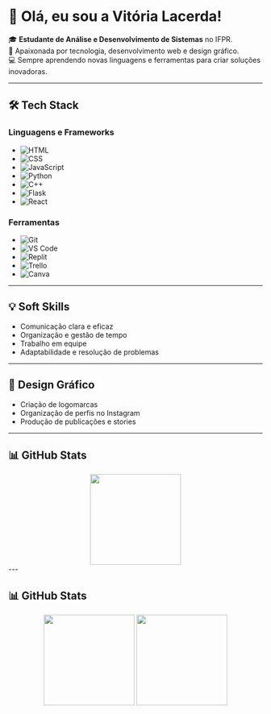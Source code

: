 # 👋 Olá, eu sou a Vitória Lacerda!

🎓 **Estudante de Análise e Desenvolvimento de Sistemas** no IFPR.  
🌈 Apaixonada por tecnologia, desenvolvimento web e design gráfico.  
💻 Sempre aprendendo novas linguagens e ferramentas para criar soluções inovadoras.

---

## 🛠️ **Tech Stack**

### **Linguagens e Frameworks**
- ![HTML](https://img.shields.io/badge/-HTML-orange?logo=html5&logoColor=white)
- ![CSS](https://img.shields.io/badge/-CSS-blue?logo=css3&logoColor=white)
- ![JavaScript](https://img.shields.io/badge/-JavaScript-yellow?logo=javascript&logoColor=white)
- ![Python](https://img.shields.io/badge/-Python-blue?logo=python&logoColor=white)
- ![C++](https://img.shields.io/badge/-C++-00599C?logo=c%2B%2B&logoColor=white)
- ![Flask](https://img.shields.io/badge/-Flask-black?logo=flask&logoColor=white)
- ![React](https://img.shields.io/badge/-React-61DAFB?logo=react&logoColor=black)

### **Ferramentas**
- ![Git](https://img.shields.io/badge/-Git-orange?logo=git&logoColor=white)
- ![VS Code](https://img.shields.io/badge/-VS%20Code-007ACC?logo=visual-studio-code&logoColor=white)
- ![Replit](https://img.shields.io/badge/-Replit-667881?logo=replit&logoColor=white)
- ![Trello](https://img.shields.io/badge/-Trello-0079BF?logo=trello&logoColor=white)
- ![Canva](https://img.shields.io/badge/-Canva-00C4CC?logo=canva&logoColor=white)

---

## 💡 **Soft Skills**
- Comunicação clara e eficaz  
- Organização e gestão de tempo  
- Trabalho em equipe  
- Adaptabilidade e resolução de problemas

---

## 🎨 **Design Gráfico**
- Criação de logomarcas  
- Organização de perfis no Instagram  
- Produção de publicações e stories

---

## 📊 **GitHub Stats**
<div align="center">
  <img height="180em" src="https://github-readme-stats.vercel.app/api?username=vitorigz&show_icons=true&theme=radical&include_all_commits=true&count_private=true"/>

</div>
---

## 📊 **GitHub Stats**
<div align="center">
  <img height="180em" src="https://github-readme-stats.vercel.app/api?username=vitorigz&show_icons=true&theme=radical&include_all_commits=true&count_private=true"/>
  <img height="180em" src="https://github-readme-stats.vercel.app/api/top-langs/?username=vitorigz&layout=compact&langs_count=7&theme=radical"/>
</div>


